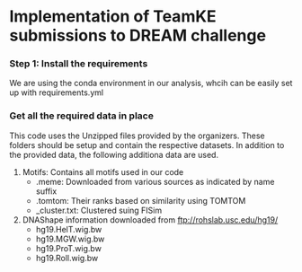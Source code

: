 # Implementation of TeamKE submissions to DREAM challenge


### Step 1: Install the requirements

We are using the conda environment in our analysis, whcih can be easily set up with requirements.yml


### Get all the required data in place

This code uses the Unzipped files provided by the organizers. These folders should be setup and contain the respective datasets. In addition to the provided data, the following additiona data are used.

1. Motifs: Contains all motifs used in our code
    - .meme: Downloaded from various sources as indicated by name suffix
    - .tomtom: Their ranks based on similarity using TOMTOM
    - \_cluster.txt: Clustered suing FISim
2. DNAShape information downloaded from ftp://rohslab.usc.edu/hg19/
    - hg19.HelT.wig.bw
    - hg19.MGW.wig.bw
    - hg19.ProT.wig.bw
    - hg19.Roll.wig.bw